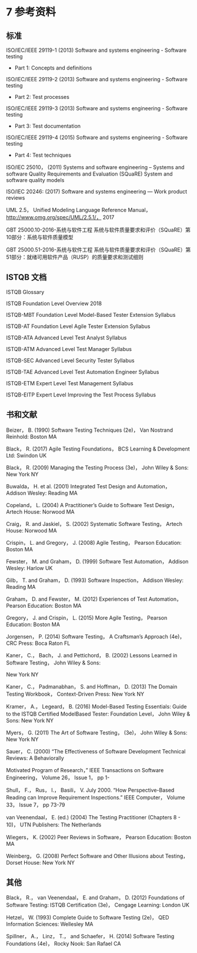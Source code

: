 # 7 参考资料

## 标准

ISO/IEC/IEEE 29119-1 (2013) Software and systems engineering - Software testing

- Part 1: Concepts and definitions

ISO/IEC/IEEE 29119-2 (2013) Software and systems engineering - Software testing

- Part 2: Test processes

ISO/IEC/IEEE 29119-3 (2013) Software and systems engineering - Software testing

- Part 3: Test documentation

ISO/IEC/IEEE 29119-4 (2015) Software and systems engineering - Software testing

- Part 4: Test techniques

ISO/IEC 25010， (2011) Systems and software engineering – Systems and software
Quality Requirements and Evaluation (SQuaRE) System and software quality models

ISO/IEC 20246: (2017) Software and systems engineering — Work product reviews

UML 2.5， Unified Modeling Language Reference Manual，
http://www.omg.org/spec/UML/2.5.1/， 2017

GBT 25000.10-2016-系统与软件工程
系统与软件质量要求和评价（SQuaRE）第10部分：系统与软件质量模型

GBT 25000.51-2016-系统与软件工程
系统与软件质量要求和评价（SQuaRE）第51部分：就绪可用软件产品（RUSP）的质量要求和测试细则

## ISTQB 文档

ISTQB Glossary

ISTQB Foundation Level Overview 2018

ISTQB-MBT Foundation Level Model-Based Tester Extension Syllabus

ISTQB-AT Foundation Level Agile Tester Extension Syllabus

ISTQB-ATA Advanced Level Test Analyst Syllabus

ISTQB-ATM Advanced Level Test Manager Syllabus

ISTQB-SEC Advanced Level Security Tester Syllabus

ISTQB-TAE Advanced Level Test Automation Engineer Syllabus

ISTQB-ETM Expert Level Test Management Syllabus

ISTQB-EITP Expert Level Improving the Test Process Syllabus

## 书和文献

Beizer， B. (1990) Software Testing Techniques (2e)， Van Nostrand Reinhold:
Boston MA

Black， R. (2017) Agile Testing Foundations， BCS Learning & Development Ltd:
Swindon UK

Black， R. (2009) Managing the Testing Process (3e)， John Wiley & Sons: New
York NY

Buwalda， H. et al. (2001) Integrated Test Design and Automation， Addison
Wesley: Reading MA

Copeland， L. (2004) A Practitioner’s Guide to Software Test Design， Artech
House: Norwood MA

Craig， R. and Jaskiel， S. (2002) Systematic Software Testing， Artech House:
Norwood MA

Crispin， L. and Gregory， J. (2008) Agile Testing， Pearson Education: Boston
MA

Fewster， M. and Graham， D. (1999) Software Test Automation， Addison Wesley:
Harlow UK

Gilb， T. and Graham， D. (1993) Software Inspection， Addison Wesley: Reading
MA

Graham， D. and Fewster， M. (2012) Experiences of Test Automation， Pearson
Education: Boston MA

Gregory， J. and Crispin， L. (2015) More Agile Testing， Pearson Education:
Boston MA

Jorgensen， P. (2014) Software Testing， A Craftsman’s Approach (4e)， CRC
Press: Boca Raton FL

Kaner， C.， Bach， J. and Pettichord， B. (2002) Lessons Learned in Software
Testing， John Wiley & Sons:

New York NY

Kaner， C.， Padmanabhan， S. and Hoffman， D. (2013) The Domain Testing
Workbook， Context-Driven Press: New York NY

Kramer， A.， Legeard， B. (2016) Model-Based Testing Essentials: Guide to the
ISTQB Certified ModelBased Tester: Foundation Level， John Wiley & Sons: New
York NY

Myers， G. (2011) The Art of Software Testing， (3e)， John Wiley & Sons: New
York NY

Sauer， C. (2000) “The Effectiveness of Software Development Technical Reviews:
A Behaviorally

Motivated Program of Research，” IEEE Transactions on Software Engineering，
Volume 26， Issue 1， pp 1-

Shull， F.， Rus， I.， Basili， V. July 2000. “How Perspective-Based Reading
can Improve Requirement Inspections.” IEEE Computer， Volume 33， Issue 7， pp
73-79

van Veenendaal， E. (ed.) (2004) The Testing Practitioner (Chapters 8 - 10)，
UTN Publishers: The Netherlands

Wiegers， K. (2002) Peer Reviews in Software， Pearson Education: Boston MA

Weinberg， G. (2008) Perfect Software and Other Illusions about Testing， Dorset
House: New York NY

## 其他

Black， R.， van Veenendaal， E. and Graham， D. (2012) Foundations of Software
Testing: ISTQB Certification (3e)， Cengage Learning: London UK

Hetzel， W. (1993) Complete Guide to Software Testing (2e)， QED Information
Sciences: Wellesley MA

Spillner， A.， Linz， T.， and Schaefer， H. (2014) Software Testing
Foundations (4e)， Rocky Nook: San Rafael CA